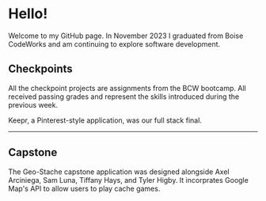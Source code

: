 Hello!
=====================
Welcome to my GitHub page. In November 2023 I graduated from Boise CodeWorks and am continuing to explore software development.
## Checkpoints

All the checkpoint projects are assignments from the BCW bootcamp. All received passing grades and represent the skills introduced during the previous week.

Keepr, a Pinterest-style application, was our full stack final.

---

## Capstone

The Geo-Stache capstone application was designed alongside Axel Arciniega, Sam Luna, Tiffany Hays, and Tyler Higby. It incorprates Google Map's API to allow users to play cache games.
